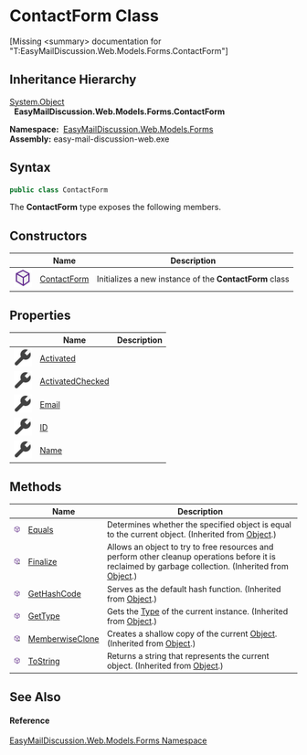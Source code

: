 ContactForm Class
=================

[Missing &lt;summary> documentation for "T:EasyMailDiscussion.Web.Models.Forms.ContactForm"]



Inheritance Hierarchy
---------------------
[System.Object][1]  
  **EasyMailDiscussion.Web.Models.Forms.ContactForm**  

  **Namespace:**  [EasyMailDiscussion.Web.Models.Forms][2]  
  **Assembly:** easy-mail-discussion-web.exe

Syntax
------

```csharp
public class ContactForm
```

The **ContactForm** type exposes the following members.


Constructors
------------

|                  | Name             | Description                                             |
| ---------------- | ---------------- | ------------------------------------------------------- |
| ![Public method] | [ContactForm][3] | Initializes a new instance of the **ContactForm** class |


Properties
----------

|                    | Name                  | Description |
| ------------------ | --------------------- | ----------- |
| ![Public property] | [Activated][4]        |             |
| ![Public property] | [ActivatedChecked][5] |             |
| ![Public property] | [Email][6]            |             |
| ![Public property] | [ID][7]               |             |
| ![Public property] | [Name][8]             |             |


Methods
-------

|                     | Name                  | Description                                                                                                                                                |
| ------------------- | --------------------- | ---------------------------------------------------------------------------------------------------------------------------------------------------------- |
| ![Public method]    | [Equals][9]           | Determines whether the specified object is equal to the current object. (Inherited from [Object][1].)                                                      |
| ![Protected method] | [Finalize][10]        | Allows an object to try to free resources and perform other cleanup operations before it is reclaimed by garbage collection. (Inherited from [Object][1].) |
| ![Public method]    | [GetHashCode][11]     | Serves as the default hash function. (Inherited from [Object][1].)                                                                                         |
| ![Public method]    | [GetType][12]         | Gets the [Type][13] of the current instance. (Inherited from [Object][1].)                                                                                 |
| ![Protected method] | [MemberwiseClone][14] | Creates a shallow copy of the current [Object][1]. (Inherited from [Object][1].)                                                                           |
| ![Public method]    | [ToString][15]        | Returns a string that represents the current object. (Inherited from [Object][1].)                                                                         |


See Also
--------

#### Reference
[EasyMailDiscussion.Web.Models.Forms Namespace][2]  

[1]: https://docs.microsoft.com/dotnet/api/system.object
[2]: ../README.md
[3]: _ctor.md
[4]: Activated.md
[5]: ActivatedChecked.md
[6]: Email.md
[7]: ID.md
[8]: Name.md
[9]: https://docs.microsoft.com/dotnet/api/system.object.equals#system-object-equals(system-object)
[10]: https://docs.microsoft.com/dotnet/api/system.object.finalize#system-object-finalize
[11]: https://docs.microsoft.com/dotnet/api/system.object.gethashcode#system-object-gethashcode
[12]: https://docs.microsoft.com/dotnet/api/system.object.gettype#system-object-gettype
[13]: https://docs.microsoft.com/dotnet/api/system.type
[14]: https://docs.microsoft.com/dotnet/api/system.object.memberwiseclone#system-object-memberwiseclone
[15]: https://docs.microsoft.com/dotnet/api/system.object.tostring#System_Object_ToString
[Public method]: ../../icons/pubmethod.svg "Public method"
[Public property]: ../../icons/pubproperty.svg "Public property"
[Protected method]: ../../icons/protmethod.svg "Protected method"